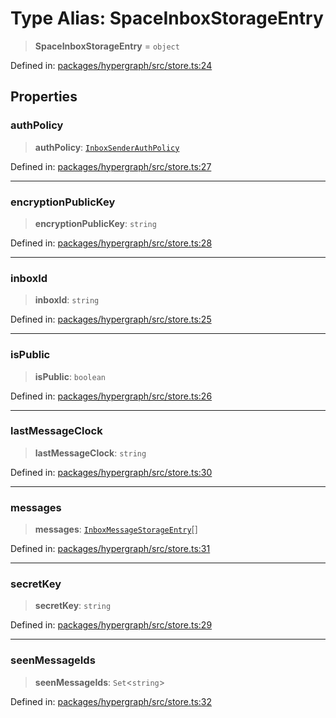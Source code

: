 # Type Alias: SpaceInboxStorageEntry

> **SpaceInboxStorageEntry** = `object`

Defined in: [packages/hypergraph/src/store.ts:24](https://github.com/hashirpm/hypergraph/blob/ab4ea1cdb9430798142e0d735aac9d31c2cf0ae0/packages/hypergraph/src/store.ts#L24)

## Properties

### authPolicy

> **authPolicy**: [`InboxSenderAuthPolicy`](../📚-API-Reference/namespaces/Inboxes/type-aliases/InboxSenderAuthPolicy.md)

Defined in: [packages/hypergraph/src/store.ts:27](https://github.com/hashirpm/hypergraph/blob/ab4ea1cdb9430798142e0d735aac9d31c2cf0ae0/packages/hypergraph/src/store.ts#L27)

***

### encryptionPublicKey

> **encryptionPublicKey**: `string`

Defined in: [packages/hypergraph/src/store.ts:28](https://github.com/hashirpm/hypergraph/blob/ab4ea1cdb9430798142e0d735aac9d31c2cf0ae0/packages/hypergraph/src/store.ts#L28)

***

### inboxId

> **inboxId**: `string`

Defined in: [packages/hypergraph/src/store.ts:25](https://github.com/hashirpm/hypergraph/blob/ab4ea1cdb9430798142e0d735aac9d31c2cf0ae0/packages/hypergraph/src/store.ts#L25)

***

### isPublic

> **isPublic**: `boolean`

Defined in: [packages/hypergraph/src/store.ts:26](https://github.com/hashirpm/hypergraph/blob/ab4ea1cdb9430798142e0d735aac9d31c2cf0ae0/packages/hypergraph/src/store.ts#L26)

***

### lastMessageClock

> **lastMessageClock**: `string`

Defined in: [packages/hypergraph/src/store.ts:30](https://github.com/hashirpm/hypergraph/blob/ab4ea1cdb9430798142e0d735aac9d31c2cf0ae0/packages/hypergraph/src/store.ts#L30)

***

### messages

> **messages**: [`InboxMessageStorageEntry`](InboxMessageStorageEntry.md)[]

Defined in: [packages/hypergraph/src/store.ts:31](https://github.com/hashirpm/hypergraph/blob/ab4ea1cdb9430798142e0d735aac9d31c2cf0ae0/packages/hypergraph/src/store.ts#L31)

***

### secretKey

> **secretKey**: `string`

Defined in: [packages/hypergraph/src/store.ts:29](https://github.com/hashirpm/hypergraph/blob/ab4ea1cdb9430798142e0d735aac9d31c2cf0ae0/packages/hypergraph/src/store.ts#L29)

***

### seenMessageIds

> **seenMessageIds**: `Set`\<`string`\>

Defined in: [packages/hypergraph/src/store.ts:32](https://github.com/hashirpm/hypergraph/blob/ab4ea1cdb9430798142e0d735aac9d31c2cf0ae0/packages/hypergraph/src/store.ts#L32)
